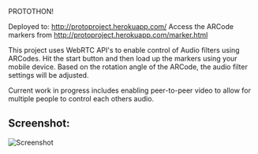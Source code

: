PROTOTHON!

Deployed to: http://protoproject.herokuapp.com/
Access the ARCode markers from http://protoproject.herokuapp.com/marker.html

This project uses WebRTC API's to enable control of Audio filters using ARCodes. Hit the start button and then load up
the markers using your mobile device. Based on the rotation angle of the ARCode, the audio filter settings will be adjusted.

Current work in progress includes enabling peer-to-peer video to allow for multiple people to control each others 
audio.

## Screenshot:

![Screenshot](https://raw.github.com/mustafasezgin/protoproject/master/srceenshot.png)

